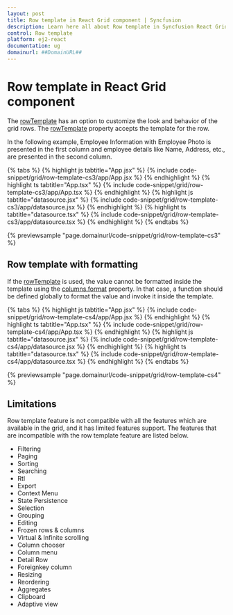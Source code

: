 ```yaml
---
layout: post
title: Row template in React Grid component | Syncfusion
description: Learn here all about Row template in Syncfusion React Grid component of Syncfusion Essential JS 2 and more.
control: Row template 
platform: ej2-react
documentation: ug
domainurl: ##DomainURL##
---
```


# Row template in React Grid component

The [rowTemplate](https://ej2.syncfusion.com/react/documentation/api/grid/#rowtemplate) has an option to customize the look and behavior of the grid rows. The [rowTemplate](https://ej2.syncfusion.com/react/documentation/api/grid/#rowtemplate) property accepts the template for the row.

In the following example, Employee Information with Employee Photo is presented in the first column and employee details like Name, Address, etc., are presented in the second column.

{% tabs %}
{% highlight js tabtitle="App.jsx" %}
{% include code-snippet/grid/row-template-cs3/app/App.jsx %}
{% endhighlight %}
{% highlight ts tabtitle="App.tsx" %}
{% include code-snippet/grid/row-template-cs3/app/App.tsx %}
{% endhighlight %}
{% highlight js tabtitle="datasource.jsx" %}
{% include code-snippet/grid/row-template-cs3/app/datasource.jsx %}
{% endhighlight %}
{% highlight ts tabtitle="datasource.tsx" %}
{% include code-snippet/grid/row-template-cs3/app/datasource.tsx %}
{% endhighlight %}
{% endtabs %}

 {% previewsample "page.domainurl/code-snippet/grid/row-template-cs3" %}

## Row template with formatting

If the [rowTemplate](https://ej2.syncfusion.com/react/documentation/api/grid/#rowtemplate) is used, the value cannot be formatted inside the template using the [columns.format](https://ej2.syncfusion.com/react/documentation/api/grid/column/#format) property. In that case, a function should be defined globally to format the value and invoke it inside the template.

{% tabs %}
{% highlight js tabtitle="App.jsx" %}
{% include code-snippet/grid/row-template-cs4/app/App.jsx %}
{% endhighlight %}
{% highlight ts tabtitle="App.tsx" %}
{% include code-snippet/grid/row-template-cs4/app/App.tsx %}
{% endhighlight %}
{% highlight js tabtitle="datasource.jsx" %}
{% include code-snippet/grid/row-template-cs4/app/datasource.jsx %}
{% endhighlight %}
{% highlight ts tabtitle="datasource.tsx" %}
{% include code-snippet/grid/row-template-cs4/app/datasource.tsx %}
{% endhighlight %}
{% endtabs %}

 {% previewsample "page.domainurl/code-snippet/grid/row-template-cs4" %}

## Limitations

Row template feature is not compatible with all the features which are available in the grid, and it has limited features support. The features that are incompatible with the row template feature are listed below.

* Filtering
* Paging
* Sorting
* Searching
* Rtl
* Export
* Context Menu
* State Persistence
* Selection
* Grouping
* Editing
* Frozen rows & columns
* Virtual & Infinite scrolling
* Column chooser
* Column menu
* Detail Row
* Foreignkey column
* Resizing
* Reordering
* Aggregates
* Clipboard
* Adaptive view